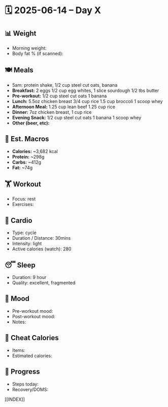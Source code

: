 # 🗓️ 2025-06-14 – Day X

## 📊 Weight
- Morning weight: 
- Body fat % (if scanned): 

## 🍽️ Meals
- 5am: protein shake, 1/2 cup steel cut oats, banana
- **Breakfast:** 2 eggs 1/2 cup egg whites, 1 slice sourdough 1/2 tbs butter
- **Pre-workout:**  1/2 cup steel cut oats 1 banana
- **Lunch:**  5.5oz chicken breast 3/4 cup rice 1.5 cup broccoli 1 scoop whey
- **Afternoon Meal:**  1.25 cup lean beef 1.25 cup rice
- **Dinner:**  7oz chicken breast, 1 cup rice
- **Evening Snack:**  1/2 cup steel cut oats 1 banana 1 scoop whey
- **Other (beer, etc):**  

## 🧮 Est. Macros
- **Calories:** ~3,682 kcal  
- **Protein:** ~298g  
- **Carbs:** ~412g  
- **Fat:** ~74g  

## 🏋️ Workout
- Focus: rest
- Exercises:  

## 🏃 Cardio
- Type:  cycle
- Duration / Distance:  30mins
- Intensity:  light
- Active calories (watch):  280

## 😴 Sleep
- Duration:  9 hour
- Quality:  excellent, fragmented

## 🧠 Mood
- Pre-workout mood:  
- Post-workout mood:  
- Notes:  

## 🍫 Cheat Calories
- Items:  
- Estimated calories:  

## 🧍 Progress
- Steps today:  
- Recovery/DOMS:  

[[INDEX]]
